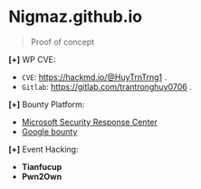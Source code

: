 # Nigmaz.github.io

> Proof of concept

__[+]__ WP CVE:

- `CVE`: https://hackmd.io/@HuyTrnTrng1 .
- `Gitlab`: https://gitlab.com/trantronghuy0706 .

__[+]__ Bounty Platform:
- [Microsoft Security Response Center](https://www.microsoft.com/en-us/msrc/bounty)
- [Google bounty](https://google.github.io/security-research/kernelctf/rules.html)

__[+]__ Event Hacking: 
- __Tianfucup__
- __Pwn2Own__
